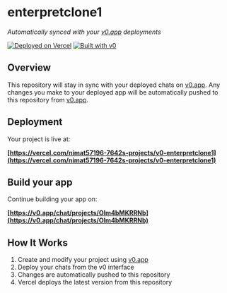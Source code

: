 # enterpretclone1

*Automatically synced with your [v0.app](https://v0.app) deployments*

[![Deployed on Vercel](https://img.shields.io/badge/Deployed%20on-Vercel-black?style=for-the-badge&logo=vercel)](https://vercel.com/nimat57196-7642s-projects/v0-enterpretclone1)
[![Built with v0](https://img.shields.io/badge/Built%20with-v0.app-black?style=for-the-badge)](https://v0.app/chat/projects/Olm4bMKRRNb)

## Overview

This repository will stay in sync with your deployed chats on [v0.app](https://v0.app).
Any changes you make to your deployed app will be automatically pushed to this repository from [v0.app](https://v0.app).

## Deployment

Your project is live at:

**[https://vercel.com/nimat57196-7642s-projects/v0-enterpretclone1](https://vercel.com/nimat57196-7642s-projects/v0-enterpretclone1)**

## Build your app

Continue building your app on:

**[https://v0.app/chat/projects/Olm4bMKRRNb](https://v0.app/chat/projects/Olm4bMKRRNb)**

## How It Works

1. Create and modify your project using [v0.app](https://v0.app)
2. Deploy your chats from the v0 interface
3. Changes are automatically pushed to this repository
4. Vercel deploys the latest version from this repository